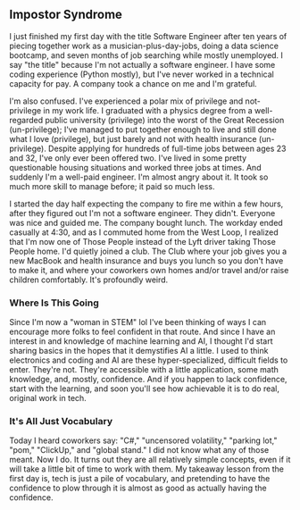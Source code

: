 ## Impostor Syndrome

I just finished my first day with the title Software Engineer after ten years of piecing together work as a musician-plus-day-jobs, doing a data science bootcamp, and seven months of job searching while mostly unemployed.  I say "the title" because I'm not actually a software engineer.  I have some coding experience (Python mostly), but I've never worked in a technical capacity for pay.  A company took a chance on me and I'm grateful.

I'm also confused.  I've experienced a polar mix of privilege and not-privilege in my work life.  I graduated with a physics degree from a well-regarded public university (privilege) into the worst of the Great Recession (un-privilege); I've managed to put together enough to live and still done what I love (privilege), but just barely and not with health insurance (un-privilege).  Despite applying for hundreds of full-time jobs between ages 23 and 32, I've only ever been offered two.  I've lived in some pretty questionable housing situations and worked three jobs at times.  And suddenly I'm a well-paid engineer.  I'm almost angry about it.  It took so much more skill to manage before; it paid so much less.

I started the day half expecting the company to fire me within a few hours, after they figured out I'm not a software engineer.  They didn't.  Everyone was nice and guided me.  The company bought lunch.  The workday ended casually at 4:30, and as I commuted home from the West Loop, I realized that I'm now one of Those People instead of the Lyft driver taking Those People home. I'd quietly joined a club.  The Club where your job gives you a new MacBook and health insurance and buys you lunch so you don't have to make it, and where your coworkers own homes and/or travel and/or raise children comfortably.  It's profoundly weird.

### Where Is This Going

Since I'm now a "woman in STEM" lol I've been thinking of ways I can encourage more folks to feel confident in that route.  And since I have an interest in and knowledge of machine learning and AI, I thought I'd start sharing basics in the hopes that it demystifies AI a little.  I used to think electronics and coding and AI are these hyper-specialized, difficult fields to enter.  They're not.  They're accessible with a little application, some math knowledge, and, mostly, confidence.  And if you happen to lack confidence, start with the learning, and soon you'll see how achievable it is to do real, original work in tech.

### It's All Just Vocabulary

Today I heard coworkers say: "C#," "uncensored volatility," "parking lot," "pom," "ClickUp," and "global stand."  I did not know what any of those meant.  Now I do. It turns out they are all relatively simple concepts, even if it will take a little bit of time to work with them.  My takeaway lesson from the first day is, tech is just a pile of vocabulary, and pretending to have the confidence to plow through it is almost as good as actually having the confidence.

